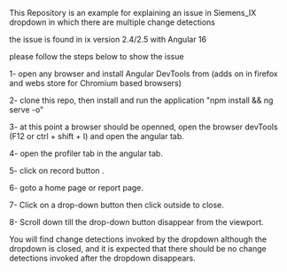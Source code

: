 This Repository is an example for explaining an issue in Siemens_IX dropdown in which there are multiple change detections  

the issue is found in ix version 2.4/2.5 with Angular 16

please follow the steps below to show the issue

1- open any browser and install Angular DevTools from (adds on in firefox and webs store for Chromium based browsers)

2- clone this repo, then install and run the application
"npm install && ng serve -o"

3- at this point a browser should be openned, open the browser devTools (F12 or ctrl + shift + I) and open the angular tab.

4- open the profiler tab in the angular tab.

5- click on record button .

6- goto a home page or report page.

7- Click on a drop-down button then click outside to close.

8- Scroll down till the drop-down button disappear from the viewport.
 
You will find change detections invoked by the dropdown although the dropdown is closed, and it is expected that there should be no change detections invoked after the dropdown disappears.
